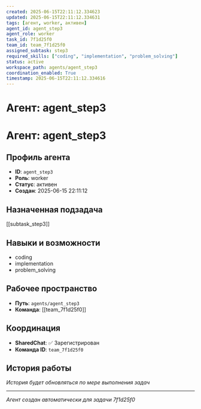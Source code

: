 ```yaml
---
created: 2025-06-15T22:11:12.334623
updated: 2025-06-15T22:11:12.334631
tags: [агент, worker, активен]
agent_id: agent_step3
agent_role: worker
task_id: 7f1d25f0
team_id: team_7f1d25f0
assigned_subtask: step3
required_skills: ["coding", "implementation", "problem_solving"]
status: active
workspace_path: agents/agent_step3
coordination_enabled: True
timestamp: 2025-06-15T22:11:12.334616
---
```


# Агент: agent_step3

# Агент: agent_step3

## Профиль агента

- **ID**: `agent_step3`
- **Роль**: worker
- **Статус**: активен
- **Создан**: 2025-06-15 22:11:12

## Назначенная подзадача

[[subtask_step3]]

## Навыки и возможности

- coding
- implementation
- problem_solving

## Рабочее пространство

- **Путь**: `agents/agent_step3`
- **Команда**: [[team_7f1d25f0]]

## Координация

- **SharedChat**: ✅ Зарегистрирован
- **Команда ID**: `team_7f1d25f0`

## История работы

*История будет обновляться по мере выполнения задач*

---
*Агент создан автоматически для задачи 7f1d25f0*
